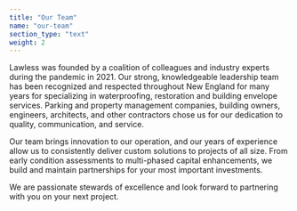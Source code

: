 ```yaml
---
title: "Our Team"
name: "our-team"
section_type: "text"
weight: 2
---
```


Lawless was founded by a coalition of colleagues and industry experts during the pandemic in 2021. Our strong, knowledgeable leadership team has been recognized and respected throughout New England for many years for specializing in waterproofing, restoration and building envelope services. Parking and property management companies, building owners, engineers, architects, and other contractors chose us for our dedication to quality, communication, and service.

Our team brings innovation to our operation, and our years of experience allow us to consistently deliver custom solutions to projects of all size. From early condition assessments to multi-phased capital enhancements, we build and maintain partnerships for your most important investments.

We are passionate stewards of excellence and look forward to partnering with you on your next project.
